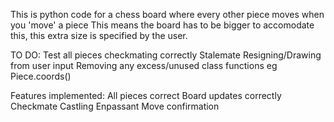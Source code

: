This is python code for a chess board where every other piece moves when you 'move' a piece
This means the board has to be bigger to accomodate this, this extra size is specified by the user.

TO DO:
Test all pieces checkmating correctly
Stalemate
Resigning/Drawing from user input
Removing any excess/unused class functions eg Piece.coords()

Features implemented:
All pieces correct
Board updates correctly
Checkmate
Castling
Enpassant
Move confirmation
